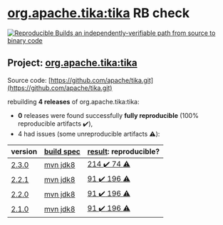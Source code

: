 [org.apache.tika:tika](https://search.maven.org/artifact/org.apache.tika/tika/) RB check
=======

[![Reproducible Builds](https://reproducible-builds.org/images/logos/rb.svg) an independently-verifiable path from source to binary code](https://reproducible-builds.org/)

## Project: [org.apache.tika:tika](https://search.maven.org/artifact/org.apache.tika/tika/)

Source code: [https://github.com/apache/tika.git](https://github.com/apache/tika.git)

rebuilding **4 releases** of org.apache.tika:tika:
- **0** releases were found successfully **fully reproducible** (100% reproducible artifacts :heavy_check_mark:),
- 4 had issues (some unreproducible artifacts :warning:):

| version | [build spec](BUILDSPEC.md) | [result](https://reproducible-builds.org/docs/jvm/): reproducible? |
| -- | --------- | ------ |
| [2.3.0](https://search.maven.org/artifact/org.apache.tika/tika/2.3.0/pom) | [mvn jdk8](tika-2.3.0.buildspec) | [214 :heavy_check_mark:  74 :warning:](tika-2.3.0.buildcompare) |
| [2.2.1](https://search.maven.org/artifact/org.apache.tika/tika/2.2.1/pom) | [mvn jdk8](tika-2.2.1.buildspec) | [91 :heavy_check_mark:  196 :warning:](tika-2.2.1.buildcompare) |
| [2.2.0](https://search.maven.org/artifact/org.apache.tika/tika/2.2.0/pom) | [mvn jdk8](tika-2.2.0.buildspec) | [91 :heavy_check_mark:  196 :warning:](tika-2.2.0.buildcompare) |
| [2.1.0](https://search.maven.org/artifact/org.apache.tika/tika/2.1.0/pom) | [mvn jdk8](tika-2.1.0.buildspec) | [91 :heavy_check_mark:  196 :warning:](tika-2.1.0.buildcompare) |
